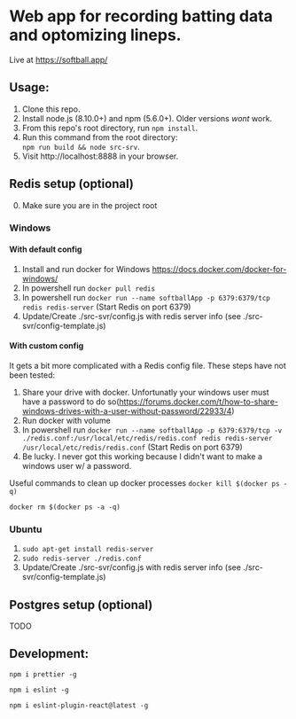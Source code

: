 # Web app for recording batting data and optomizing lineps.

Live at https://softball.app/

## Usage:

1. Clone this repo.
2. Install node.js (8.10.0+) and npm (5.6.0+). Older versions _wont_ work.
3. From this repo's root directory, run `npm install`.
4. Run this command from the root directory:  
   `npm run build && node src-srv`.
5. Visit http://localhost:8888 in your browser.

## Redis setup (optional)

0. Make sure you are in the project root

### Windows

#### With default config

1. Install and run docker for Windows https://docs.docker.com/docker-for-windows/
2. In powershell run `docker pull redis`
3. In powershell run `docker run --name softballApp -p 6379:6379/tcp redis redis-server` (Start Redis on port 6379)
4. Update/Create ./src-svr/config.js with redis server info (see ./src-svr/config-template.js)

#### With custom config

It gets a bit more complicated with a Redis config file. These steps have not been tested:

1. Share your drive with docker. Unfortunatly your windows user must have a password to do so(https://forums.docker.com/t/how-to-share-windows-drives-with-a-user-without-password/22933/4)
2. Run docker with volume
3. In powershell run `docker run --name softballApp -p 6379:6379/tcp -v ./redis.conf:/usr/local/etc/redis/redis.conf redis redis-server /usr/local/etc/redis/redis.conf` (Start Redis on port 6379)
4. Be lucky. I never got this working because I didn't want to make a windows user w/ a password.

Useful commands to clean up docker processes
`docker kill $(docker ps -q)`

`docker rm $(docker ps -a -q)`

### Ubuntu

1. `sudo apt-get install redis-server`
2. `sudo redis-server ./redis.conf`
3. Update/Create ./src-svr/config.js with redis server info (see ./src-svr/config-template.js)

## Postgres setup (optional)

TODO

## Development:

`npm i prettier -g`

`npm i eslint -g`

`npm i eslint-plugin-react@latest -g`
